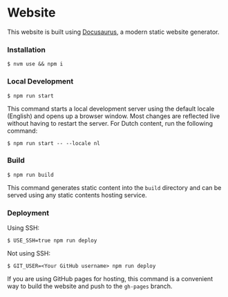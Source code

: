 # Website

This website is built using [Docusaurus](https://docusaurus.io/), a modern static website generator.

### Installation

```
$ nvm use && npm i
```

### Local Development

```
$ npm run start
```

This command starts a local development server using the default locale (English) and opens up a browser window. Most changes are reflected live without having to restart the server. 
For Dutch content, run the following command:

```
$ npm run start -- --locale nl
```


### Build

```
$ npm run build
```

This command generates static content into the `build` directory and can be served using any static contents hosting service.

### Deployment

Using SSH:

```
$ USE_SSH=true npm run deploy
```

Not using SSH:

```
$ GIT_USER=<Your GitHub username> npm run deploy
```

If you are using GitHub pages for hosting, this command is a convenient way to build the website and push to the `gh-pages` branch.
